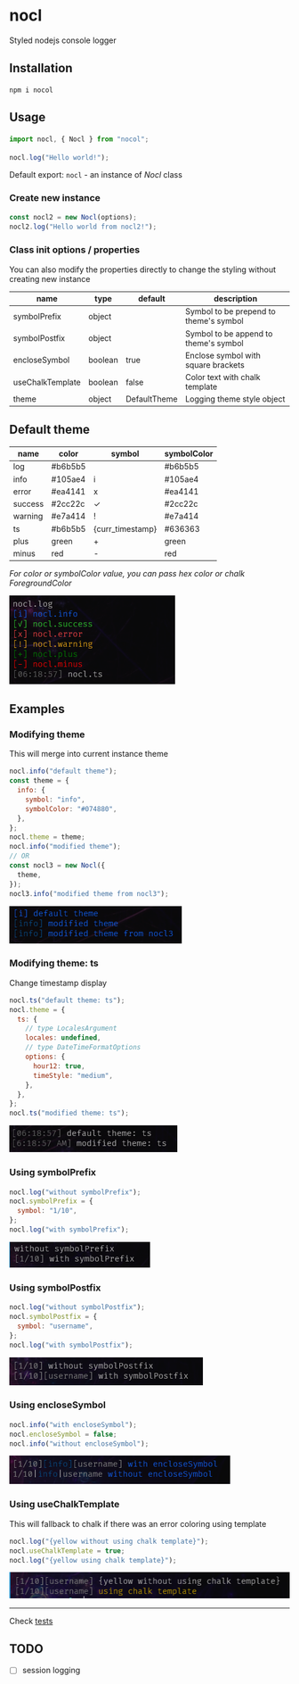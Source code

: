 # nocl

Styled nodejs console logger

## Installation

```
npm i nocol
```

## Usage

```js
import nocl, { Nocl } from "nocol";

nocl.log("Hello world!");
```

Default export: `nocl` - an instance of _Nocl_ class

### Create new instance

```js
const nocl2 = new Nocl(options);
nocl2.log("Hello world from nocl2!");
```

### Class init options / properties

You can also modify the properties directly to change the styling without creating new instance

| name             | type    | default      | description                            |
| ---------------- | ------- | ------------ | -------------------------------------- |
| symbolPrefix     | object  |              | Symbol to be prepend to theme's symbol |
| symbolPostfix    | object  |              | Symbol to be append to theme's symbol  |
| encloseSymbol    | boolean | true         | Enclose symbol with square brackets    |
| useChalkTemplate | boolean | false        | Color text with chalk template         |
| theme            | object  | DefaultTheme | Logging theme style object             |

## Default theme

| name    | color   | symbol           | symbolColor |
| ------- | ------- | ---------------- | ----------- |
| log     | #b6b5b5 |                  | #b6b5b5     |
| info    | #105ae4 | i                | #105ae4     |
| error   | #ea4141 | x                | #ea4141     |
| success | #2cc22c | ✓                | #2cc22c     |
| warning | #e7a414 | !                | #e7a414     |
| ts      | #b6b5b5 | {curr_timestamp} | #636363     |
| plus    | green   | +                | green       |
| minus   | red     | -                | red         |

_For color or symbolColor value, you can pass hex color or chalk ForegroundColor_

![themes](https://github.com/renzbobz/nocl/blob/main/examples/themes.png?raw=true)

## Examples

### Modifying theme

This will merge into current instance theme

```js
nocl.info("default theme");
const theme = {
  info: {
    symbol: "info",
    symbolColor: "#074880",
  },
};
nocl.theme = theme;
nocl.info("modified theme");
// OR
const nocl3 = new Nocl({
  theme,
});
nocl3.info("modified theme from nocl3");
```

![modified_info_theme](https://github.com/renzbobz/nocl/blob/main/examples/modified_info_theme.png?raw=true)

### Modifying theme: ts

Change timestamp display

```js
nocl.ts("default theme: ts");
nocl.theme = {
  ts: {
    // type LocalesArgument
    locales: undefined,
    // type DateTimeFormatOptions
    options: {
      hour12: true,
      timeStyle: "medium",
    },
  },
};
nocl.ts("modified theme: ts");
```

![modified_ts_theme](https://github.com/renzbobz/nocl/blob/main/examples/modified_ts_theme.png?raw=true)

### Using symbolPrefix

```js
nocl.log("without symbolPrefix");
nocl.symbolPrefix = {
  symbol: "1/10",
};
nocl.log("with symbolPrefix");
```

![symbolPrefix](https://github.com/renzbobz/nocl/blob/main/examples/symbolPrefix.png?raw=true)

### Using symbolPostfix

```js
nocl.log("without symbolPostfix");
nocl.symbolPostfix = {
  symbol: "username",
};
nocl.log("with symbolPostfix");
```

![symbolPostfix](https://github.com/renzbobz/nocl/blob/main/examples/symbolPostfix.png?raw=true)

### Using encloseSymbol

```js
nocl.info("with encloseSymbol");
nocl.encloseSymbol = false;
nocl.info("without encloseSymbol");
```

![encloseSymbol](https://github.com/renzbobz/nocl/blob/main/examples/encloseSymbol.png?raw=true)

### Using useChalkTemplate

This will fallback to chalk if there was an error coloring using template

```js
nocl.log("{yellow without using chalk template}");
nocl.useChalkTemplate = true;
nocl.log("{yellow using chalk template}");
```

![useChalkTemplate](https://github.com/renzbobz/nocl/blob/main/examples/useChalkTemplate.png?raw=true)

---

Check [tests](https://github.com/renzbobz/nocl/tree/main/test)

## TODO

- [ ] session logging
